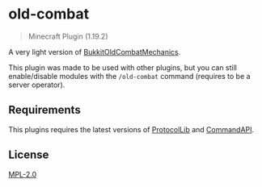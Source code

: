# old-combat
> Minecraft Plugin (1.19.2)

A very light version of [BukkitOldCombatMechanics](https://github.com/kernitus/BukkitOldCombatMechanics).

This plugin was made to be used with other plugins, but you can still enable/disable modules with the `/old-combat` command (requires to be a server operator).

## Requirements
This plugins requires the latest versions of [ProtocolLib](https://github.com/dmulloy2/ProtocolLib) and [CommandAPI](https://github.com/JorelAli/CommandAPI).

## License
[MPL-2.0](https://www.mozilla.org/en-US/MPL/2.0/)
